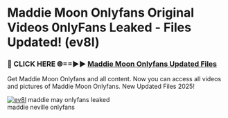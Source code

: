 # Maddie Moon Onlyfans Original Videos 0nlyFans Leaked - Files Updated! (ev8l)

<h3>🔴 CLICK HERE 🌐==►► <a href="https://tinyurl.com/2wckxsce" rel="nofollow">Maddie Moon Onlyfans Updated Files</a></h3>

Get Maddie Moon Onlyfans and all content. Now you can access all videos and pictures of Maddie Moon Onlyfans. New Updated Files 2025!

[![ev8l](https://i.imgur.com/AFduVYN.gif)](https://tinyurl.com/2wckxsce)
maddie may onlyfans leaked<br>
maddie neville onlyfans